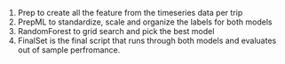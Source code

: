 1. Prep to create all the feature from the timeseries data per trip
2. PrepML to standardize, scale and organize the labels for both models
3. RandomForest to grid search and pick the best model
4. FinalSet is the final script that runs through both models and evaluates out of sample perfromance.